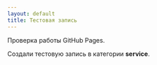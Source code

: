 ```yaml
---
layout: default
title: Тестовая запись
---
```


Проверка работы GitHub Pages.

<!--more-->

Создали тестовую запись в категории **service**.
